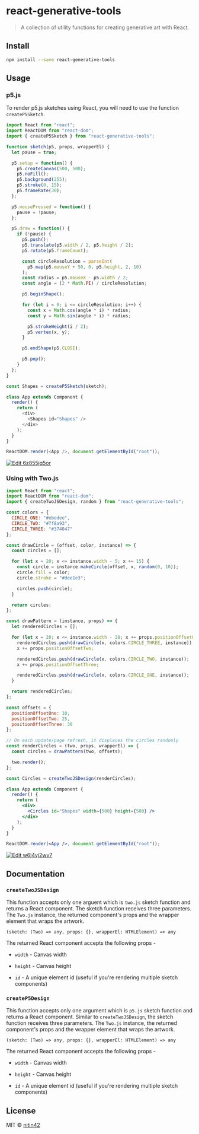 # react-generative-tools

> A collection of utility functions for creating generative art with React.

## Install

```bash
npm install --save react-generative-tools
```

## Usage

### p5.js

To render p5.js sketches using React, you will need to use the function `createP5Sketch`.

```js
import React from "react";
import ReactDOM from "react-dom";
import { createP5Sketch } from "react-generative-tools";

function sketch(p5, props, wrapperEl) {
  let pause = true;

  p5.setup = function() {
    p5.createCanvas(500, 500);
    p5.noFill();
    p5.background(255);
    p5.stroke(0, 15);
    p5.frameRate(30);
  };

  p5.mousePressed = function() {
    pause = !pause;
  };

  p5.draw = function() {
    if (!pause) {
      p5.push();
      p5.translate(p5.width / 2, p5.height / 2);
      p5.rotate(p5.frameCount);

      const circleResolution = parseInt(
        p5.map(p5.mouseY + 50, 0, p5.height, 2, 10)
      );
      const radius = p5.mouseX - p5.width / 2;
      const angle = (2 * Math.PI) / circleResolution;

      p5.beginShape();

      for (let i = 0; i <= circleResolution; i++) {
        const x = Math.cos(angle * i) * radius;
        const y = Math.sin(angle * i) * radius;

        p5.strokeWeight(i / 2);
        p5.vertex(x, y);
      }

      p5.endShape(p5.CLOSE);

      p5.pop();
    }
  };
}

const Shapes = createP5Sketch(sketch);

class App extends Component {
  render() {
    return (
      <div>
        <Shapes id="Shapes" />
      </div>
    );
  }
}

ReactDOM.render(<App />, document.getElementById("root"));
```

[![Edit 6z855jq5or](https://codesandbox.io/static/img/play-codesandbox.svg)](https://codesandbox.io/s/6z855jq5or?fontsize=14)

### Using with Two.js

```jsx
import React from "react";
import ReactDOM from "react-dom";
import { createTwoJSDesign, random } from "react-generative-tools";

const colors = {
  CIRCLE_ONE: "#ebedee",
  CIRCLE_TWO: "#7f8a93",
  CIRCLE_THREE: "#374047"
};

const drawCircle = (offset, color, instance) => {
  const circles = [];

  for (let x = 20; x <= instance.width - 5; x += 15) {
    const circle = instance.makeCircle(offset, x, random(0, 10));
    circle.fill = color;
    circle.stroke = "#dee1e3";

    circles.push(circle);
  }

  return circles;
};

const drawPattern = (instance, props) => {
  let renderedCircles = [];

  for (let x = 20; x <= instance.width - 28; x += props.positionOffsetOne) {
    renderedCircles.push(drawCircle(x, colors.CIRCLE_THREE, instance));
    x += props.positionOffsetTwo;

    renderedCircles.push(drawCircle(x, colors.CIRCLE_TWO, instance));
    x += props.positionOffsetThree;

    renderedCircles.push(drawCircle(x, colors.CIRCLE_ONE, instance));
  }

  return renderedCircles;
};

const offsets = {
  positionOffsetOne: 10,
  positionOffsetTwo: 25,
  positionOffsetThree: 30
};

// On each update/page refresh, it displaces the circles randomly
const renderCircles = (two, props, wrapperEl) => {
  const circles = drawPattern(two, offsets);

  two.render();
};

const Circles = createTwoJSDesign(renderCircles);

class App extends Component {
  render() {
    return (
      <div>
        <Circles id="Shapes" width={500} height={500} />
      </div>
    );
  }
}

ReactDOM.render(<App />, document.getElementById("root"));
```

[![Edit w6j4vj2wv7](https://codesandbox.io/static/img/play-codesandbox.svg)](https://codesandbox.io/s/w6j4vj2wv7?fontsize=14)

## Documentation

### `createTwoJSDesign`

This function accepts only one arguent which is `two.js` sketch function and returns a React component. The sketch function receives three parameters. The `Two.js` instance, the returned component's props and the wrapper element that wraps the artwork.

`(sketch: (Two) => any, props: {}, wrapperEl: HTMLElement) => any`

The returned React component accepts the following props -

- `width` - Canvas width

- `height` - Canvas height

- `id` - A unique element id (useful if you're rendering multiple sketch components)

### `createP5Design`

This function accepts only one argument which is `p5.js` sketch function and returns a React component. Similar to `createTwoJSDesign`, the sketch function receives three parameters. The `Two.js` instance, the returned component's props and the wrapper element that wraps the artwork.

`(sketch: (Two) => any, props: {}, wrapperEl: HTMLElement) => any`

The returned React component accepts the following props -

- `width` - Canvas width

- `height` - Canvas height

- `id` - A unique element id (useful if you're rendering multiple sketch components)

## License

MIT © [nitin42](https://github.com/nitin42)
